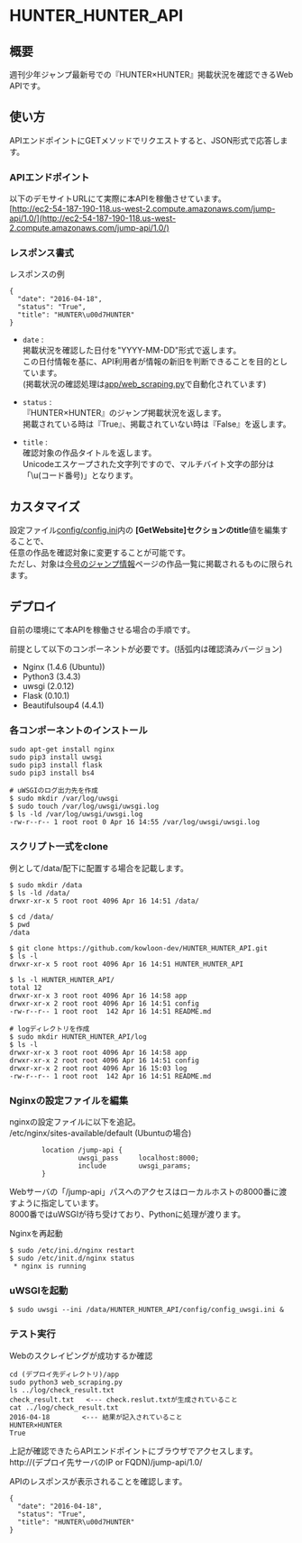 # HUNTER_HUNTER_API

## 概要
週刊少年ジャンプ最新号での『HUNTER×HUNTER』掲載状況を確認できるWeb APIです。

## 使い方
APIエンドポイントにGETメソッドでリクエストすると、JSON形式で応答します。

### APIエンドポイント
以下のデモサイトURLにて実際に本APIを稼働させています。  
[http://ec2-54-187-190-118.us-west-2.compute.amazonaws.com/jump-api/1.0/](http://ec2-54-187-190-118.us-west-2.compute.amazonaws.com/jump-api/1.0/)


### レスポンス書式

レスポンスの例

```
{
  "date": "2016-04-18",
  "status": "True",
  "title": "HUNTER\u00d7HUNTER"
}
```

+   `date` :  
    掲載状況を確認した日付を"YYYY-MM-DD"形式で返します。  
    この日付情報を基に、API利用者が情報の新旧を判断できることを目的としています。  
    (掲載状況の確認処理は[app/web_scraping.py](https://github.com/kowloon-dev/HUNTER_HUNTER_API/blob/master/app/web_scraping.py)で自動化されています)

+   `status` :  
    『HUNTER×HUNTER』のジャンプ掲載状況を返します。  
    掲載されている時は『True』、掲載されていない時は『False』を返します。

+   `title` :  
    確認対象の作品タイトルを返します。  
    Unicodeエスケープされた文字列ですので、マルチバイト文字の部分は「\u(コード番号)」となります。


## カスタマイズ
設定ファイル[config/config.ini](https://github.com/kowloon-dev/HUNTER_HUNTER_API/blob/master/config/config.ini)内の
**[GetWebsite]**セクションの**title**値を編集することで、  
任意の作品を確認対象に変更することが可能です。  
ただし、対象は[今号のジャンプ情報](https://www.shonenjump.com/j/weeklyshonenjump/)ページの作品一覧に掲載されるものに限られます。

## デプロイ

自前の環境にて本APIを稼働させる場合の手順です。 

前提として以下のコンポーネントが必要です。(括弧内は確認済みバージョン)

- Nginx (1.4.6 (Ubuntu))
- Python3 (3.4.3)
- uwsgi (2.0.12)
- Flask (0.10.1)
- Beautifulsoup4 (4.4.1)


### 各コンポーネントのインストール

```
sudo apt-get install nginx  
sudo pip3 install uwsgi  
sudo pip3 install flask  
sudo pip3 install bs4  

# uWSGIのログ出力先を作成
$ sudo mkdir /var/log/uwsgi
$ sudo touch /var/log/uwsgi/uwsgi.log
$ ls -ld /var/log/uwsgi/uwsgi.log
-rw-r--r-- 1 root root 0 Apr 16 14:55 /var/log/uwsgi/uwsgi.log
```

### スクリプト一式をclone

例として/data/配下に配置する場合を記載します。  

```
$ sudo mkdir /data
$ ls -ld /data/
drwxr-xr-x 5 root root 4096 Apr 16 14:51 /data/

$ cd /data/
$ pwd
/data

$ git clone https://github.com/kowloon-dev/HUNTER_HUNTER_API.git
$ ls -l
drwxr-xr-x 5 root root 4096 Apr 16 14:51 HUNTER_HUNTER_API

$ ls -l HUNTER_HUNTER_API/
total 12
drwxr-xr-x 3 root root 4096 Apr 16 14:58 app
drwxr-xr-x 2 root root 4096 Apr 16 14:51 config
-rw-r--r-- 1 root root  142 Apr 16 14:51 README.md

# logディレクトリを作成
$ sudo mkdir HUNTER_HUNTER_API/log
$ ls -l
drwxr-xr-x 3 root root 4096 Apr 16 14:58 app
drwxr-xr-x 2 root root 4096 Apr 16 14:51 config
drwxr-xr-x 2 root root 4096 Apr 16 15:03 log
-rw-r--r-- 1 root root  142 Apr 16 14:51 README.md
```

### Nginxの設定ファイルを編集

nginxの設定ファイルに以下を追記。  
/etc/nginx/sites-available/default (Ubuntuの場合)

```
        location /jump-api {
                 uwsgi_pass     localhost:8000;
                 include        uwsgi_params;
        }
```

Webサーバの「/jump-api」パスへのアクセスはローカルホストの8000番に渡すように指定しています。  
8000番ではuWSGIが待ち受けており、Pythonに処理が渡ります。

Nginxを再起動  
```
$ sudo /etc/ini.d/nginx restart
$ sudo /etc/init.d/nginx status
 * nginx is running
```

### uWSGIを起動

```
$ sudo uwsgi --ini /data/HUNTER_HUNTER_API/config/config_uwsgi.ini &
```

### テスト実行


Webのスクレイピングが成功するか確認  
```
cd (デプロイ先ディレクトリ)/app
sudo python3 web_scraping.py
ls ../log/check_result.txt
check_result.txt   <--- check.reslut.txtが生成されていること
cat ../log/check_result.txt
2016-04-18        <--- 結果が記入されていること
HUNTER×HUNTER
True
```

上記が確認できたらAPIエンドポイントにブラウザでアクセスします。  
http://(デプロイ先サーバのIP or FQDN)/jump-api/1.0/  

APIのレスポンスが表示されることを確認します。

```
{
  "date": "2016-04-18",
  "status": "True",
  "title": "HUNTER\u00d7HUNTER"
}
```


